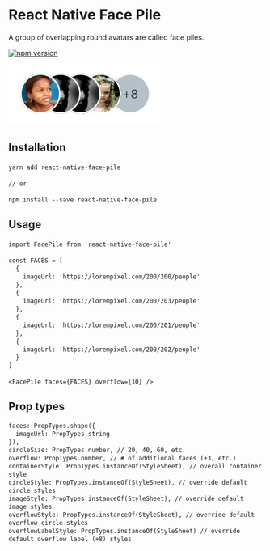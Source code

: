 # React Native Face Pile

A group of overlapping round avatars are called face piles.

[![npm version](https://badge.fury.io/js/react-native-face-pile.svg)](https://badge.fury.io/js/react-native-face-pile)


![Facepile Image](/screenshots/facepiles.png)

## Installation

```
yarn add react-native-face-pile

// or

npm install --save react-native-face-pile
```

## Usage

```es6
import FacePile from 'react-native-face-pile'

const FACES = [
  {
    imageUrl: 'https://lorempixel.com/200/200/people'
  },
  {
    imageUrl: 'https://lorempixel.com/200/203/people'
  },
  {
    imageUrl: 'https://lorempixel.com/200/201/people'
  },
  {
    imageUrl: 'https://lorempixel.com/200/202/people'
  }
]

<FacePile faces={FACES} overflow={10} />
```

## Prop types

```es6
faces: PropTypes.shape({
  imageUrl: PropTypes.string
}),
circleSize: PropTypes.number, // 20, 40, 60, etc.
overflow: PropTypes.number, // # of additional faces (+3, etc.)
containerStyle: PropTypes.instanceOf(StyleSheet), // overall container style
circleStyle: PropTypes.instanceOf(StyleSheet), // override default circle styles
imageStyle: PropTypes.instanceOf(StyleSheet), // override default image styles
overflowStyle: PropTypes.instanceOf(StyleSheet), // override default overflow circle styles
overflowLabelStyle: PropTypes.instanceOf(StyleSheet) // override default overflow label (+8) styles
```
